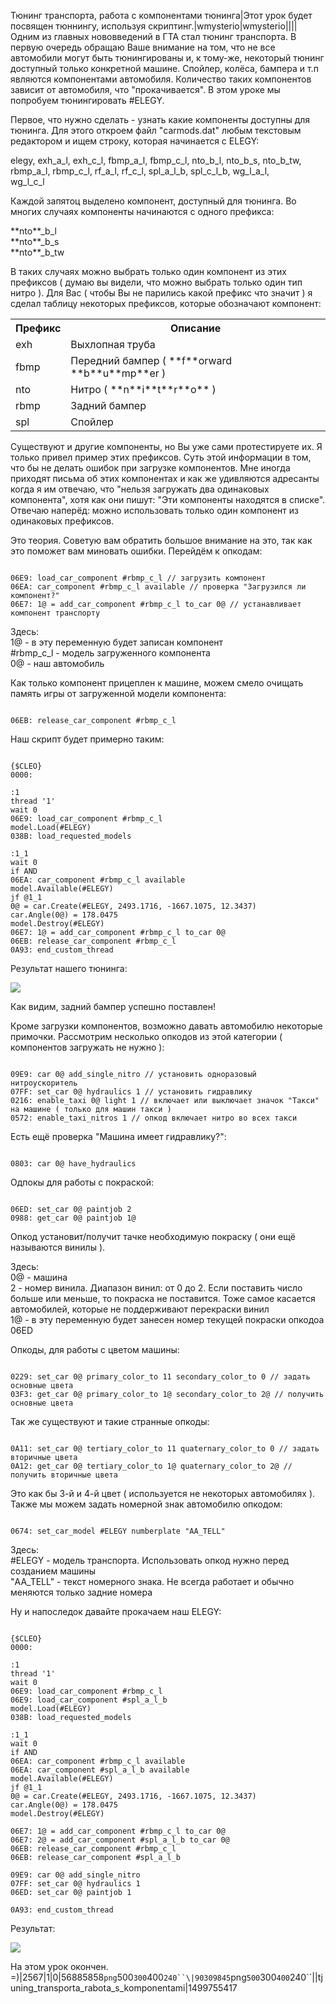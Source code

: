 Тюнинг транспорта, работа с компонентами тюнинга|Этот урок будет посвящен тюннингу, используя скриптинг.|wmysterio|wmysterio||||Одним из главных нововведений в ГТА стал тюнинг транспорта. В первую очередь обращаю Ваше внимание на том, что не все автомобили могут быть тюнингированы и, к тому-же, некоторый тюнинг доступный только конкретной машине. Спойлер, колёса, бампера и т.п являются компонентами автомобиля. Количество таких компонентов зависит от автомобиля, что "прокачивается". В этом уроке мы попробуем тюнингировать #ELEGY.

Первое, что нужно сделать - узнать какие компоненты доступны для тюнинга. Для этого откроем файл "carmods.dat" любым текстовым редактором и ищем строку, которая начинается с ELEGY:

<div class="panel panel-default">
 <div class="panel-body">
elegy, exh_a_l, exh_c_l, fbmp_a_l, fbmp_c_l, nto_b_l, nto_b_s, nto_b_tw,<br>
rbmp_a_l, rbmp_c_l, rf_a_l, rf_c_l, spl_a_l_b, spl_c_l_b, wg_l_a_l,<br>
wg_l_c_l 
 </div>
</div>

Каждой запятоц выделено компонент, доступный для тюнинга. Во многих случаях компоненты начинаются с одного префикса:

<div class="panel panel-default">
 <div class="panel-body">
**nto**_b_l<br />
**nto**_b_s<br />
**nto**_b_tw
 </div>
</div>

В таких случаях можно выбрать только один компонент из этих префиксов ( думаю вы видели, что можно выбрать только один тип нитро ). Для Вас ( чтобы Вы не парились какой префикс что значит ) я сделал таблицу некоторых префиксов, которые обозначают компонент:

<table class="table table-bordered"><tbody>
<tr><th>Префикс</th><th>Описание</th></tr>
<tr><td>exh</td><td>Выхлопная труба</td></tr>
<tr><td>fbmp</td><td>Передний бампер ( **f**orward **b**u**mp**er )</td></tr>
<tr><td>nto</td><td>Нитро ( **n**i**t**r**o** )</td></tr>
<tr><td>rbmp</td><td>Задний бампер</td></tr>
<tr><td>spl</td><td>Спойлер</td></tr>
</tbody></table>

Существуют и другие компоненты, но Вы уже сами протестируете их. Я только привел пример этих префиксов. Суть этой информации в том, что бы не делать ошибок при загрузке компонентов. Мне иногда приходят письма об этих компонентах и как же удивляются адресанты когда я им отвечаю, что "нельзя загружать два одинаковых компонента", хотя как они пишут: "Эти компоненты находятся в списке". Отвечаю наперёд: можно использовать только один компонент из одинаковых префиксов.

Это теория. Советую вам обратить большое внимание на это, так как это поможет вам миновать ошибки. Перейдём к опкодам:


```

06E9: load_car_component #rbmp_c_l // загрузить компонент
06EA: car_component #rbmp_c_l available // проверка "Загрузился ли компонент?"
06E7: 1@ = add_car_component #rbmp_c_l to_car 0@ // устанавливает компонент транспорту
```



<div class="panel panel-default">
 <div class="panel-body">
Здесь:<br>
1@ - в эту переменную будет записан компонент<br>
#rbmp_c_l - модель загруженного компонента<br>
0@ - наш автомобиль
 </div>
</div>

Как только компонент прицеплен к машине, можем смело очищать память игры от загруженной модели компонента:


```

06EB: release_car_component #rbmp_c_l
```



Наш скрипт будет примерно таким:


```

{$CLEO}
0000:

:1
thread '1'
wait 0
06E9: load_car_component #rbmp_c_l
model.Load(#ELEGY)
038B: load_requested_models

:1_1
wait 0
if AND
06EA: car_component #rbmp_c_l available
model.Available(#ELEGY)
jf @1_1
0@ = car.Create(#ELEGY, 2493.1716, -1667.1075, 12.3437)
car.Angle(0@) = 178.0475
model.Destroy(#ELEGY)
06E7: 1@ = add_car_component #rbmp_c_l to_car 0@
06EB: release_car_component #rbmp_c_l
0A93: end_custom_thread
```



Результат нашего тюнинга:

<!--IMG2--><img src="https://github.com/wmysterio/scm-scripting-lessons/raw/resources/_pu/1/90309845.png" /><!--IMG2-->

Как видим, задний бампер успешно поставлен!

Кроме загрузки компонентов, возможно давать автомобилю некоторые примочки. Рассмотрим несколько опкодов из этой категории ( компонентов загружать не нужно ):


```

09E9: car 0@ add_single_nitro // установить одноразовый нитроускоритель
07FF: set_car 0@ hydraulics 1 // установить гидравлику
0216: enable_taxi 0@ light 1 // включает или выключает значок "Такси" на машине ( только для машин такси )
0572: enable_taxi_nitros 1 // опкод включает нитро во всех такси
```



Есть ещё проверка "Машина имеет гидравлику?":


```

0803: car 0@ have_hydraulics
```



Одпокы для работы с покраской:


```

06ED: set_car 0@ paintjob 2
0988: get_car 0@ paintjob 1@
```



Опкод установит/получит тачке необходимую покраску ( они ещё называются винилы ).

<div class="panel panel-default">
 <div class="panel-body">
Здесь:<br>
0@ - машина<br>
2 - номер винила. Диапазон винил: от 0 до 2. Если поставить число больше или меньше, то покраска не поставится. Тоже самое касается автомобилей, которые не поддерживают перекраски винил<br>
1@ - в эту переменную будет занесен номер текущей покраски опкодоа 06ED
 </div>
</div>

Опкоды, для работы с цветом машины:


```

0229: set_car 0@ primary_color_to 11 secondary_color_to 0 // задать основные цвета
03F3: get_car 0@ primary_color_to 1@ secondary_color_to 2@ // получить основные цвета
```



Так же существуют и такие странные опкоды:


```

0A11: set_car 0@ tertiary_color_to 11 quaternary_color_to 0 // задать вторичные цвета
0A12: get_car 0@ tertiary_color_to 1@ quaternary_color_to 2@ // получить вторичные цвета
```



Это как бы 3-й и 4-й цвет ( используется не некоторых автомобилях ). Также мы можем задать номерной знак автомобилю опкодом:


```

0674: set_car_model #ELEGY numberplate "AA_TELL"
```



<div class="panel panel-default">
 <div class="panel-body">
Здесь:<br>
#ELEGY - модель транспорта. Использовать опкод нужно перед созданием машины<br>
"AA_TELL" - текст номерного знака. Не всегда работает и обычно меняются только задние номера
 </div>
</div>

Ну и напоследок давайте прокачаем наш ELEGY:


```

{$CLEO}
0000:

:1
thread '1'
wait 0
06E9: load_car_component #rbmp_c_l
06E9: load_car_component #spl_a_l_b
model.Load(#ELEGY)
038B: load_requested_models

:1_1
wait 0
if AND
06EA: car_component #rbmp_c_l available
06EA: car_component #spl_a_l_b available 
model.Available(#ELEGY)
jf @1_1
0@ = car.Create(#ELEGY, 2493.1716, -1667.1075, 12.3437)
car.Angle(0@) = 178.0475
model.Destroy(#ELEGY)

06E7: 1@ = add_car_component #rbmp_c_l to_car 0@
06E7: 2@ = add_car_component #spl_a_l_b to_car 0@ 
06EB: release_car_component #rbmp_c_l
06EB: release_car_component #spl_a_l_b 
 
09E9: car 0@ add_single_nitro
07FF: set_car 0@ hydraulics 1
06ED: set_car 0@ paintjob 1 

0A93: end_custom_thread
```



Результат:

<!--IMG1--><img src="https://github.com/wmysterio/scm-scripting-lessons/raw/resources/_pu/1/56885858.png" /><!--IMG1-->

На этом урок окончен. =)|2567|1|0|56885858`png`500`300`400`240``\|90309845`png`500`300`400`240``\||tjuning_transporta_rabota_s_komponentami|1499755417